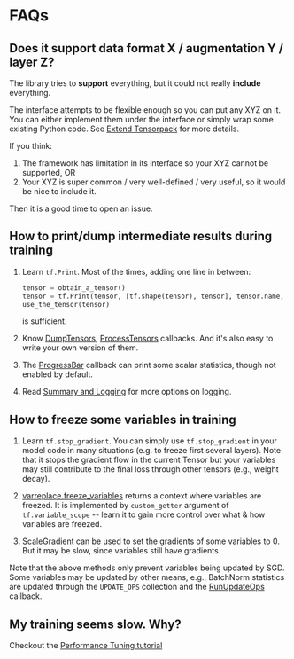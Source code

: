 
# FAQs

## Does it support data format X / augmentation Y / layer Z?

The library tries to __support__ everything, but it could not really __include__ everything.

The interface attempts to be flexible enough so you can put any XYZ on it.
You can either implement them under the interface or simply wrap some existing Python code.
See [Extend Tensorpack](index.html#extend-tensorpack)
for more details.

If you think:
1. The framework has limitation in its interface so your XYZ cannot be supported, OR
2. Your XYZ is super common / very well-defined / very useful, so it would be nice to include it.

Then it is a good time to open an issue.

## How to print/dump intermediate results during training

1. Learn `tf.Print`. Most of the times, adding one line in between:

   ```python
   tensor = obtain_a_tensor()
   tensor = tf.Print(tensor, [tf.shape(tensor), tensor], tensor.name, summarize=100)
   use_the_tensor(tensor)
   ```
   is sufficient.

2. Know [DumpTensors](../modules/callbacks.html#tensorpack.callbacks.DumpTensors),
	[ProcessTensors](../modules/callbacks.html#tensorpack.callbacks.ProcessTensors) callbacks.
	And it's also easy to write your own version of them.

3. The [ProgressBar](../modules/callbacks.html#tensorpack.callbacks.ProgressBar)
	 callback can print some scalar statistics, though not enabled by default.

4. Read [Summary and Logging](summary.html) for more options on logging.

## How to freeze some variables in training

1. Learn `tf.stop_gradient`. You can simply use `tf.stop_gradient` in your model code in many situations (e.g. to freeze first several layers).
	 Note that it stops the gradient flow in the current Tensor but your variables may still contribute to the
	 final loss through other tensors (e.g., weight decay).

2. [varreplace.freeze_variables](../modules/tfutils.html#tensorpack.tfutils.varreplace.freeze_variables) returns a context where variables are freezed.
	It is implemented by `custom_getter` argument of `tf.variable_scope` -- learn it to gain more control over what & how variables are freezed.

3. [ScaleGradient](../modules/tfutils.html#tensorpack.tfutils.gradproc.ScaleGradient) can be used to set the gradients of some variables to 0.
	But it may be slow, since variables still have gradients.

Note that the above methods only prevent variables being updated by SGD.
Some variables may be updated by other means,
e.g., BatchNorm statistics are updated through the `UPDATE_OPS` collection and the [RunUpdateOps](../modules/callbacks.html#tensorpack.callbacks.RunUpdateOps) callback.

## My training seems slow. Why?

Checkout the [Performance Tuning tutorial](performance-tuning.html)
